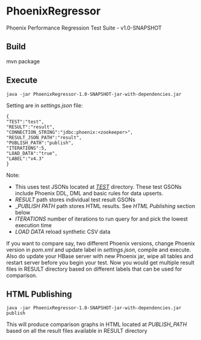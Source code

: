 # PhoenixRegressor
Phoenix Performance Regression Test Suite - v1.0-SNAPSHOT

## Build
mvn package

## Execute
``java -jar PhoenixRegressor-1.0-SNAPSHOT-jar-with-dependencies.jar``

Setting are in _settings.json_ file:
```
{
"TEST":"test",
"RESULT":"result",
"CONNECTION_STRING":"jdbc:phoenix:<zookeeper>",
"RESULT_JSON_PATH":"result",
"PUBLISH_PATH":"publish",
"ITERATIONS":5,
"LOAD_DATA":"true",
"LABEL":"v4.3"
}
```
Note:
* This uses test JSONs located at [_TEST_](https://github.com/mujtabachohan/PhoenixRegressor/tree/master/src/main/resources/test) directory. These test GSONs include Phoenix DDL, DML and basic rules for data upserts.
* _RESULT_ path stores individual test result GSONs
* __PUBLISH PATH_ path stores HTML results. See _HTML Publishing_ section below
* _ITERATIONS_ number of iterations to run query for and pick the lowest execution time
* _LOAD DATA_ reload synthetic CSV data

If you want to compare say, two different Phoenix versions, change Phoenix version in _pom.xml_ and update label in _settings.json_, compile and execute. Also do update your HBase server with new Phoenix jar, wipe all tables and restart server before you begin your test. Now you would get multiple result files in RESULT directory based on different labels that can be used for comparison.

## HTML Publishing
``java -jar PhoenixRegressor-1.0-SNAPSHOT-jar-with-dependencies.jar publish``

This will produce comparison graphs in HTML located at _PUBLISH_PATH_ based on all the result files available in RESULT directory

